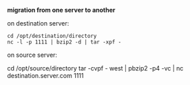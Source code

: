 **migration from one server to another**

on destination server:

```
cd /opt/destination/directory
nc -l -p 1111 | bzip2 -d | tar -xpf -
```

on source server:

cd /opt/source/directory
tar -cvpf - west | pbzip2 -p4 -vc | nc destination.server.com 1111